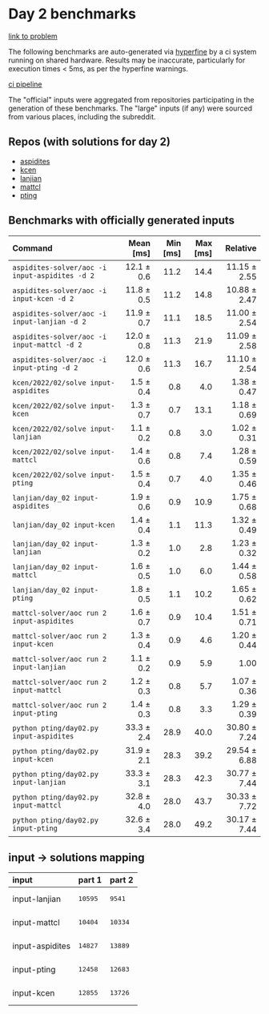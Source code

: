 # Day 2 benchmarks

[link to problem](http://adventofcode.com/2022/day/2)

The following benchmarks are auto-generated via [hyperfine](https://github.com/sharkdp/hyperfine) by a ci system running on shared hardware. Results may be inaccurate, particularly for execution times < 5ms, as per the hyperfine warnings.

[ci pipeline](http://ci.papercode.net:8080/teams/aoc2022/pipelines/aoc-compare-2022)

The "official" inputs were aggregated from repositories participating in the generation of these benchmarks. The "large" inputs (if any) were sourced from various places, including the subreddit.

## Repos (with solutions for day 2)


- [aspidites](https://github.com/aspidites/aoc2022)
- [kcen](https://github.com/kcen/AdventOfCode)
- [lanjian](https://github.com/LanJian/aoc-2022)
- [mattcl](https://github.com/mattcl/aoc2022)
- [pting](https://github.com/pting/aoc2022)

## Benchmarks with officially generated inputs
| Command | Mean [ms] | Min [ms] | Max [ms] | Relative |
|:---|---:|---:|---:|---:|
| `aspidites-solver/aoc -i input-aspidites -d 2` | 12.1 ± 0.6 | 11.2 | 14.4 | 11.15 ± 2.55 |
| `aspidites-solver/aoc -i input-kcen -d 2` | 11.8 ± 0.5 | 11.2 | 14.8 | 10.88 ± 2.47 |
| `aspidites-solver/aoc -i input-lanjian -d 2` | 11.9 ± 0.7 | 11.1 | 18.5 | 11.00 ± 2.54 |
| `aspidites-solver/aoc -i input-mattcl -d 2` | 12.0 ± 0.8 | 11.3 | 21.9 | 11.09 ± 2.58 |
| `aspidites-solver/aoc -i input-pting -d 2` | 12.0 ± 0.6 | 11.3 | 16.7 | 11.10 ± 2.54 |
| `kcen/2022/02/solve input-aspidites` | 1.5 ± 0.4 | 0.8 | 4.0 | 1.38 ± 0.47 |
| `kcen/2022/02/solve input-kcen` | 1.3 ± 0.7 | 0.7 | 13.1 | 1.18 ± 0.69 |
| `kcen/2022/02/solve input-lanjian` | 1.1 ± 0.2 | 0.8 | 3.0 | 1.02 ± 0.31 |
| `kcen/2022/02/solve input-mattcl` | 1.4 ± 0.6 | 0.8 | 7.4 | 1.28 ± 0.59 |
| `kcen/2022/02/solve input-pting` | 1.5 ± 0.4 | 0.7 | 4.0 | 1.35 ± 0.46 |
| `lanjian/day_02 input-aspidites` | 1.9 ± 0.6 | 0.9 | 10.9 | 1.75 ± 0.68 |
| `lanjian/day_02 input-kcen` | 1.4 ± 0.4 | 1.1 | 11.3 | 1.32 ± 0.49 |
| `lanjian/day_02 input-lanjian` | 1.3 ± 0.2 | 1.0 | 2.8 | 1.23 ± 0.32 |
| `lanjian/day_02 input-mattcl` | 1.6 ± 0.5 | 1.0 | 6.0 | 1.44 ± 0.58 |
| `lanjian/day_02 input-pting` | 1.8 ± 0.5 | 1.1 | 10.2 | 1.65 ± 0.62 |
| `mattcl-solver/aoc run 2 input-aspidites` | 1.6 ± 0.7 | 0.9 | 10.4 | 1.51 ± 0.71 |
| `mattcl-solver/aoc run 2 input-kcen` | 1.3 ± 0.4 | 0.9 | 4.6 | 1.20 ± 0.44 |
| `mattcl-solver/aoc run 2 input-lanjian` | 1.1 ± 0.2 | 0.9 | 5.9 | 1.00 |
| `mattcl-solver/aoc run 2 input-mattcl` | 1.2 ± 0.3 | 0.8 | 5.7 | 1.07 ± 0.36 |
| `mattcl-solver/aoc run 2 input-pting` | 1.4 ± 0.3 | 0.8 | 3.3 | 1.29 ± 0.39 |
| `python pting/day02.py input-aspidites` | 33.3 ± 2.4 | 28.9 | 40.0 | 30.80 ± 7.24 |
| `python pting/day02.py input-kcen` | 31.9 ± 2.1 | 28.3 | 39.2 | 29.54 ± 6.88 |
| `python pting/day02.py input-lanjian` | 33.3 ± 3.1 | 28.3 | 42.3 | 30.77 ± 7.44 |
| `python pting/day02.py input-mattcl` | 32.8 ± 4.0 | 28.0 | 43.7 | 30.33 ± 7.72 |
| `python pting/day02.py input-pting` | 32.6 ± 3.4 | 28.0 | 49.2 | 30.17 ± 7.44 |

## input -> solutions mapping
|input|part 1|part 2|
|:---|:---|:---|
|input-lanjian|<pre>10595</pre>|<pre>9541</pre>|
|input-mattcl|<pre>10404</pre>|<pre>10334</pre>|
|input-aspidites|<pre>14827</pre>|<pre>13889</pre>|
|input-pting|<pre>12458</pre>|<pre>12683</pre>|
|input-kcen|<pre>12855</pre>|<pre>13726</pre>|
